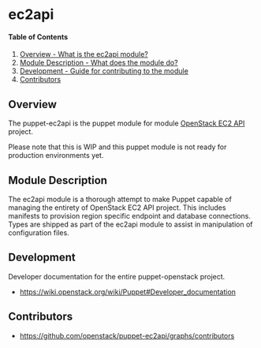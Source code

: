 ec2api
=======

#### Table of Contents

1. [Overview - What is the ec2api module?](#overview)
2. [Module Description - What does the module do?](#module-description)
3. [Development - Guide for contributing to the module](#development)
4. [Contributors](#contributors)

Overview
--------

The puppet-ec2api is the puppet module for module [OpenStack EC2 API](https://github.com/openstack/ec2-api) project.

Please note that this is WIP and this puppet module is not ready for production environments yet.

Module Description
------------------

The ec2api module is a thorough attempt to make Puppet capable of managing the entirety of OpenStack EC2 API project.  This includes manifests to provision region specific endpoint and database connections.  Types are shipped as part of the ec2api module to assist in manipulation of configuration files.

Development
-----------

Developer documentation for the entire puppet-openstack project.

* https://wiki.openstack.org/wiki/Puppet#Developer_documentation

Contributors
------------

* https://github.com/openstack/puppet-ec2api/graphs/contributors
